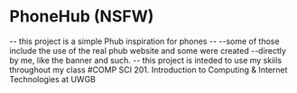 # PhoneHub (NSFW)
-- this project is a simple Phub inspiration for phones -- 
--some of those include the use of the real phub website and some were created
--directly by me, like the banner and such. 
-- this project is inteded to use my skiils throughout my class #COMP SCI 201. Introduction to Computing & Internet Technologies at UWGB 
